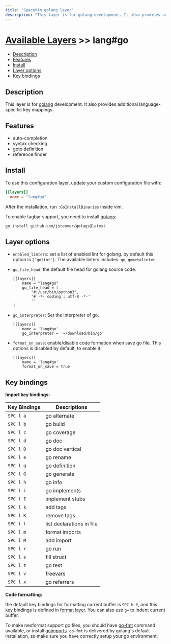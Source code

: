 ```yaml
---
title: "SpaceVim golang layer"
description: "This layer is for golang development. It also provides additional language-specific key mappings."
---
```


# [Available Layers](../../) >> lang#go

<!-- vim-markdown-toc GFM -->

- [Description](#description)
- [Features](#features)
- [Install](#install)
- [Layer options](#layer-options)
- [Key bindings](#key-bindings)

<!-- vim-markdown-toc -->

## Description

This layer is for [golang](https://go.dev/) development. It also provides additional language-specific key mappings.

## Features

- auto-completion
- syntax checking
- goto definition
- reference finder

## Install

To use this configuration layer, update your custom configuration file with:

```toml
[[layers]]
  name = "lang#go"
```

After the installation, run `:GoInstallBinaries` inside vim.

To enable tagbar support, you need to install [gotags](https://github.com/jstemmer/gotags):

```sh
go install github.com/jstemmer/gotags@latest
```

## Layer options

- `enabled_linters`: set a list of enabled lint for golang. by default this
  option is `['golint']`. The available linters includes: `go`, `gometalinter`
- `go_file_head`: the default file head for golang source code.

  ```
  [[layers]]
      name = "lang#go"
      go_file_head = [
          '#!/usr/bin/python3',
          '# -*- coding : utf-8 -*-'
          ''
  ]
  ```

- `go_interpreter`: Set the interpreter of go.

  ```
  [[layers]]
      name = 'lang#go'
      go_interpreter = '~/download/bin/go'
  ```

- `format_on_save`: enable/disable code formation when save go file. This
  options is disabled by default, to enable it:

  ```
  [[layers]]
      name = 'lang#go'
      format_on_save = true
  ```

## Key bindings

**Import key bindings:**

| Key Bindings | Descriptions              |
| ------------ | ------------------------- |
| `SPC l a`    | go alternate              |
| `SPC l b`    | go build                  |
| `SPC l c`    | go coverage               |
| `SPC l d`    | go doc                    |
| `SPC l D`    | go doc vertical           |
| `SPC l e`    | go rename                 |
| `SPC l g`    | go definition             |
| `SPC l G`    | go generate               |
| `SPC l h`    | go info                   |
| `SPC l i`    | go implements             |
| `SPC l I`    | implement stubs           |
| `SPC l k`    | add tags                  |
| `SPC l K`    | remove tags               |
| `SPC l l`    | list declarations in file |
| `SPC l m`    | format imports            |
| `SPC l M`    | add import                |
| `SPC l r`    | go run                    |
| `SPC l s`    | fill struct               |
| `SPC l t`    | go test                   |
| `SPC l v`    | freevars                  |
| `SPC l x`    | go referrers              |

**Code formatting:**

the default key bindings for formatting current buffer is `SPC b f`, and this key bindings is defined in [format layer](../../format/). You can also use `g=` to indent current buffer.

To make neoformat support go files, you should have [go-fmt](http://golang.org/cmd/gofmt/) command available, or
install [goimports](https://godoc.org/golang.org/x/tools/cmd/goimports). `go-fmt` is delivered by golang's default installation, so make sure you have correctly setup your go environment.
